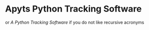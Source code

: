 # Apyts Python Tracking Software

or *A Python Tracking Software* if you do not like recursive acronyms
